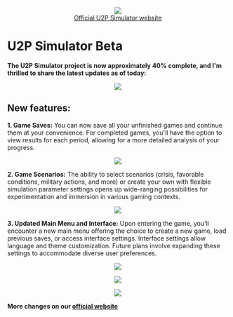 

<p align="center">
  <a href="https://u2p.kz/simulator.html">
  <img src="https://github.com/cardboardchik/U2P_Simulator/blob/main/Images/logo_u2p_sim_full_white.png?raw=true" /><br>
  Official U2P Simulator website
  </a>
</p>

<h1>U2P Simulator Beta</h1>
<b>The U2P Simulator project is now approximately 40% complete, and I'm thrilled to share the latest updates as of today:</b>

<p align="center">
<img src="https://u2p.kz/assets/images/news_3.png" />
</p>

<h2>New features:</h2>
<b>1. Game Saves:</b> You can now save all your unfinished games and continue them at your convenience. For completed games, you'll have the option to view results for each period, allowing for a more detailed analysis of your progress.

<p align="center">
<img src="https://u2p.kz/assets/images/news_3/saved_games_news3.png" />
</p>

<b>2. Game Scenarios:</b> The ability to select scenarios (crisis, favorable conditions, military actions, and more) or create your own with flexible simulation parameter settings opens up wide-ranging possibilities for experimentation and immersion in various gaming contexts.

<p align="center">
<img src="https://u2p.kz/assets/images/news_3/new_game_news3.png" />
</p>

<b>3. Updated Main Menu and Interface:</b> Upon entering the game, you'll encounter a new main menu offering the choice to create a new game, load previous saves, or access interface settings. Interface settings allow language and theme customization. Future plans involve expanding these settings to accommodate diverse user preferences.
<p align="center">
<img src="https://u2p.kz/assets/images/news_3/u2psim2_news3.png" />
</p>

<p align="center">
<img src="https://u2p.kz/assets/images/news_3/u2psim3_news3.png" />
</p>
<p align="center">
<img src="https://u2p.kz/assets/images/news_3/u2psim4_news3.png" />
</p>

<b>More changes on our <a href="https://u2p.kz/simulator.html#u2p_sim_news">official website</a></b>
